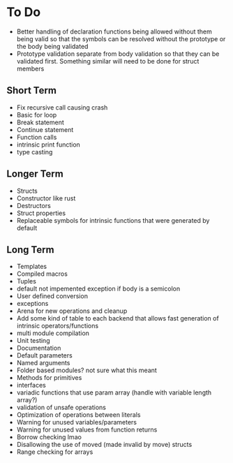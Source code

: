 # To Do
- Better handling of declaration functions being allowed without them being valid so that the symbols can be resolved without the prototype or the body being validated
- Prototype validation separate from body validation so that they can be validated first. Something similar will need to be done for struct members 




## Short Term
- Fix recursive call causing crash
- Basic for loop
- Break statement
- Continue statement
- Function calls
- intrinsic print function
- type casting

## Longer Term
- Structs
- Constructor like rust
- Destructors
- Struct properties
- Replaceable symbols for intrinsic functions that were generated by default

## Long Term
- Templates
- Compiled macros
- Tuples
- default not impemented exception if body is a semicolon
- User defined conversion
- exceptions
- Arena for new operations and cleanup
- Add some kind of table to each backend that allows fast generation of intrinsic operators/functions
- multi module compilation
- Unit testing
- Documentation
- Default parameters
- Named arguments
- Folder based modules? not sure what this meant
- Methods for primitives
- interfaces
- variadic functions that use param array (handle with variable length array?)
- validation of unsafe operations
- Optimization of operations between literals
- Warning for unused variables/parameters
- Warning for unused values from function returns
- Borrow checking lmao
- Disallowing the use of moved (made invalid by move) structs
- Range checking for arrays
